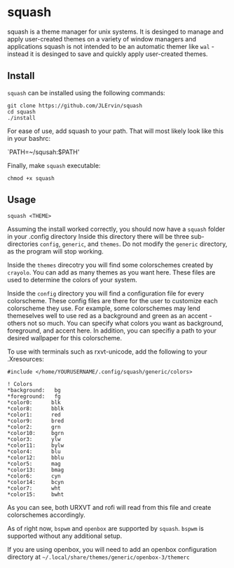 # squash

squash is a theme manager for unix systems. 
It is desinged to manage and apply user-created themes on a variety of window managers and applications
squash is not intended to be an automatic themer like `wal` - 
instead it is desinged to save and quickly apply user-created themes. 

## Install 

`squash` can be installed using the following commands:

```
git clone https://github.com/JLErvin/squash
cd squash
./install
```

For ease of use, add squash to your path. That will most likely look like this in your bashrc:

`PATH=~/squsah:$PATH'

Finally, make `squash` executable:

`chmod +x squash`

## Usage

`squash <THEME>`

Assuming the install worked correctly, you should now have a `squash` folder in your .config directory
Inside this directory there will be three sub-directories `config`, `generic`, and `themes`. 
Do not modify the `generic` directory, as the program will stop working.

Inside the `themes` direcotry you will find some colorschemes created by `crayolo`. You can add as many themes as you want here. 
These files are used to determine the colors of your system. 

Inside the `config` directory you will find a configuration file for every colorscheme. 
These config files are there for the user to customize each colorscheme they use. 
For example, some colorschemes may lend themeselves well to use red as a background 
and green as an accent - others not so much. You can specify what colors you want as 
background, foreground, and accent here. In addition, you can specifiy a path to your desired
wallpaper for this colorscheme. 

To use with terminals such as rxvt-unicode, add the following to your .Xresources:

```
#include </home/YOURUSERNAME/.config/squash/generic/colors>

! Colors  
*background:   bg  
*foreground:   fg  
*color0:      blk  
*color8:      bblk  
*color1:      red  
*color9:      bred  
*color2:      grn  
*color10:     bgrn  
*color3:      ylw  
*color11:     bylw  
*color4:      blu  
*color12:     bblu  
*color5:      mag  
*color13:     bmag  
*color6:      cyn  
*color14:     bcyn  
*color7:      wht  
*color15:     bwht 
```

As you can see, both URXVT and rofi will read from this file and create colorschemes accordingly.

As of right now, `bspwm` and `openbox` are supported by `squash`. `bspwm` is supported without any additional setup.

If you are using openbox, you will need to add an openbox configuration directory at 
`~/.local/share/themes/generic/openbox-3/themerc`






